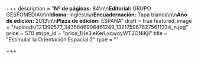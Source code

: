 +++
description = "**Nº de páginas:** 84\n\n**Editorial:** GRUPO GESFOMEDIA\n\n**Idioma:** Inglés\n\n**Encuadernación:** Tapa blanda\n\n**Año de edición:** 2013\n\n**Plaza de edición:** ESPAÑA"
draft = true
featured_image = "/uploads/121399577_3435846996461249_1321759678275611234_n.jpg"
price = 570
stripe_id = "price_1He3ieKerLxqwoyWT3ONiKjI"
title = "Estimular la Orientación Espacial 2"
type = ""

+++
